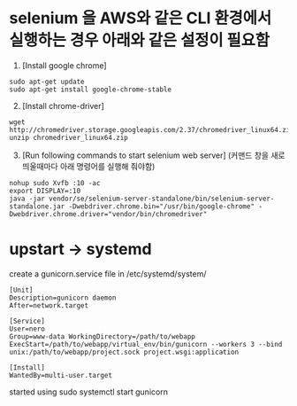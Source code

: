 # selenium 을 AWS와 같은 CLI 환경에서 실행하는 경우 아래와 같은 설정이 필요함     
1. [Install google chrome]
```
sudo apt-get update
sudo apt-get install google-chrome-stable
```

2. [Install chrome-driver]
```
wget http://chromedriver.storage.googleapis.com/2.37/chromedriver_linux64.zip
unzip chromedriver_linux64.zip
```

3. [Run following commands to start selenium web server]
(커맨드 창을 새로 띄울때마다 아래 명령어를 실행해 줘야함)

```
nohup sudo Xvfb :10 -ac
export DISPLAY=:10
java -jar vendor/se/selenium-server-standalone/bin/selenium-server-standalone.jar -Dwebdriver.chrome.bin="/usr/bin/google-chrome" -Dwebdriver.chrome.driver="vendor/bin/chromedriver"
```

# upstart -> systemd

create a gunicorn.service file in /etc/systemd/system/

```
[Unit]
Description=gunicorn daemon
After=network.target

[Service]
User=nero
Group=www-data WorkingDirectory=/path/to/webapp ExecStart=/path/to/webapp/virtual_env/bin/gunicorn --workers 3 --bind unix:/path/to/webapp/project.sock project.wsgi:application

[Install]
WantedBy=multi-user.target
```
started using sudo systemctl start gunicorn
